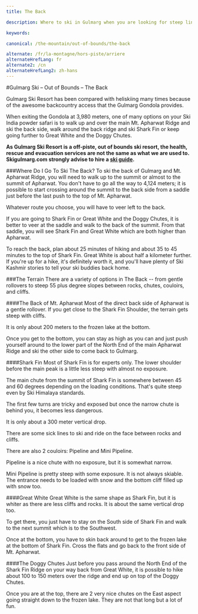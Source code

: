 ```yaml
---
title: The Back

description: Where to ski in Gulmarg when you are looking for steep lines and great snow on your Ski India trip?  The back side of Gulmarg Ski Resort is one of many options.

keywords:

canonical: /the-mountain/out-of-bounds/the-back

alternate: /fr/la-montagne/hors-piste/arriere
alternateHrefLang: fr
alternate2: /cn
alternateHrefLang2: zh-hans
---
```


#Gulmarg Ski – Out of Bounds – The Back


Gulmarg Ski Resort has been compared with heliskiing many times because of the awesome backcountry access that the Gulmarg Gondola provides.

When exiting the Gondola at 3,980 meters, one of many options on your Ski India powder safari is to walk up and over the main Mt. Apharwat Ridge and ski the back side, walk around the back ridge and ski Shark Fin or keep going further to Great White and the Doggy Chutes.

**As Gulmarg Ski Resort is a off-piste, out of bounds ski resort, the health, rescue and evacuation services are not the same as what we are used to. Skigulmarg.com strongly advise to hire a [ski guide](/the-mountain/ski-guides).**

###Where Do I Go To Ski The Back?
To ski the back of Gulmarg and Mt. Apharwat Ridge, you will need to walk up to the summit or almost to the summit of Apharwat. You don't have to go all the way to 4,124 meters; it is possible to start crossing around the summit to the back side from a saddle just before the last push to the top of Mt. Apharwat.

Whatever route you choose, you will have to veer left to the back.

If you are going to Shark Fin or Great White and the Doggy Chutes, it is better to veer at the saddle and walk to the back of the summit. From that saddle, you will see Shark Fin and Great White which are both higher than Apharwat.

To reach the back, plan about 25 minutes of hiking and about 35 to 45 minutes to the top of Shark Fin. Great White is about half a kilometer further. If you're up for a hike, it's definitely worth it, and you'll have plenty of Ski Kashmir stories to tell your ski buddies back home.

###The Terrain
There are a variety of options in The Back -- from gentle rollovers to steep 55 plus degree slopes between rocks, chutes, couloirs, and cliffs.

####The Back of Mt. Apharwat
Most of the direct back side of Apharwat is a gentle rollover. If you get close to the Shark Fin Shoulder, the terrain gets steep with cliffs.

It is only about 200 meters to the frozen lake at the bottom.

Once you get to the bottom, you can stay as high as you can and just push yourself around to the lower part of the North End of the main Apharwat Ridge and ski the other side to come back to Gulmarg.

####Shark Fin
Most of Shark Fin is for experts only. The lower shoulder before the main peak is a little less steep with almost no exposure.

The main chute from the summit of Shark Fin is somewhere between 45 and 60 degrees depending on the loading conditions. That's quite steep even by Ski Himalaya standards.

The first few turns are tricky and exposed but once the narrow chute is behind you, it becomes less dangerous.

It is only about a 300 meter vertical drop.

There are some sick lines to ski and ride on the face between rocks and cliffs.

There are also 2 couloirs: Pipeline and Mini Pipeline.

Pipeline is a nice chute with no exposure, but it is somewhat narrow.

Mini Pipeline is pretty steep with some exposure. It is not always skiable. The entrance needs to be loaded with snow and the bottom cliff filled up with snow too.

####Great White
Great White is the same shape as Shark Fin, but it is whiter as there are less cliffs and rocks. It is about the same vertical drop too.

To get there, you just have to stay on the South side of Shark Fin and walk to the next summit which is to the Southwest.

Once at the bottom, you have to skin back around to get to the frozen lake at the bottom of Shark Fin. Cross the flats and go back to the front side of Mt. Apharwat.

####The Doggy Chutes
Just before you pass around the North End of the Shark Fin Ridge on your way back from Great White, it is possible to hike about 100 to 150 meters over the ridge and end up on top of the Doggy Chutes.

Once you are at the top, there are 2 very nice chutes on the East aspect going straight down to the frozen lake. They are not that long but a lot of fun.
